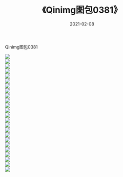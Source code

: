 ﻿---
layout: post
title:  《Qinimg图包0381》
date:   2021-02-08
img: http://imgx.orgx.ga/Qinimg图包/Qinimg图包0381/000.jpg
categories: [美女, 清纯, 唯美]
---

Qinimg图包0381

 ![](http://imgx.orgx.ga/Qinimg图包/Qinimg图包0381/001.jpg) <br>![](http://imgx.orgx.ga/Qinimg图包/Qinimg图包0381/002.jpg) <br>![](http://imgx.orgx.ga/Qinimg图包/Qinimg图包0381/003.jpg) <br>![](http://imgx.orgx.ga/Qinimg图包/Qinimg图包0381/004.jpg) <br>![](http://imgx.orgx.ga/Qinimg图包/Qinimg图包0381/005.jpg) <br>![](http://imgx.orgx.ga/Qinimg图包/Qinimg图包0381/006.jpg) <br>![](http://imgx.orgx.ga/Qinimg图包/Qinimg图包0381/007.jpg) <br>![](http://imgx.orgx.ga/Qinimg图包/Qinimg图包0381/008.jpg) <br>![](http://imgx.orgx.ga/Qinimg图包/Qinimg图包0381/009.jpg) <br>![](http://imgx.orgx.ga/Qinimg图包/Qinimg图包0381/010.jpg) <br>![](http://imgx.orgx.ga/Qinimg图包/Qinimg图包0381/011.jpg) <br>![](http://imgx.orgx.ga/Qinimg图包/Qinimg图包0381/012.jpg) <br>![](http://imgx.orgx.ga/Qinimg图包/Qinimg图包0381/013.jpg) <br>![](http://imgx.orgx.ga/Qinimg图包/Qinimg图包0381/014.jpg) <br>![](http://imgx.orgx.ga/Qinimg图包/Qinimg图包0381/015.jpg) <br>![](http://imgx.orgx.ga/Qinimg图包/Qinimg图包0381/016.jpg) <br>![](http://imgx.orgx.ga/Qinimg图包/Qinimg图包0381/017.jpg) <br>![](http://imgx.orgx.ga/Qinimg图包/Qinimg图包0381/018.jpg) <br>![](http://imgx.orgx.ga/Qinimg图包/Qinimg图包0381/019.jpg) <br>![](http://imgx.orgx.ga/Qinimg图包/Qinimg图包0381/020.jpg) <br>![](http://imgx.orgx.ga/Qinimg图包/Qinimg图包0381/021.jpg) <br>![](http://imgx.orgx.ga/Qinimg图包/Qinimg图包0381/022.jpg) <br>![](http://imgx.orgx.ga/Qinimg图包/Qinimg图包0381/023.jpg) <br>![](http://imgx.orgx.ga/Qinimg图包/Qinimg图包0381/024.jpg) <br>